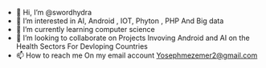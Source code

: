 - 👋 Hi, I’m @swordhydra
- 👀 I’m interested in AI, Android , IOT, Phyton , PHP And Big data
- 🌱 I’m currently learning computer science
- 💞️ I’m looking to collaborate on Projects Invoving Android and AI on the Health Sectors For Devloping Countries
- 📫 How to reach me On my email account Yosephmezemer2@gmail.com

<!---
swordhydra/swordhydra is a ✨ special ✨ repository because its `README.md` (this file) appears on your GitHub profile.
You can click the Preview link to take a look at your changes.
--->

